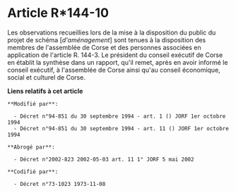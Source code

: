 # Article R*144-10

Les observations recueillies lors de la mise à la disposition du public du projet de schéma [*d'aménagement*] sont tenues à
la disposition des membres de l'assemblée de Corse et des personnes associées en application de l'article R. 144-3. Le
président du conseil exécutif de Corse en établit la synthèse dans un rapport, qu'il remet, après en avoir informé le conseil
exécutif, à l'assemblée de Corse ainsi qu'au conseil économique, social et culturel de Corse.

**Liens relatifs à cet article**

	**Modifié par**:

	  - Décret n°94-851 du 30 septembre 1994 - art. 1 () JORF 1er octobre 1994
	  - Décret n°94-851 du 30 septembre 1994 - art. 11 () JORF 1er octobre 1994

	**Abrogé par**:

	  - Décret n°2002-823 2002-05-03 art. 11 1° JORF 5 mai 2002

	**Codifié par**:

	  - Décret n°73-1023 1973-11-08
